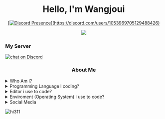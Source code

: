 <h1 align="center">Hello, I'm Wangjoui</h1>
<div align="center">
<a href="https://discord.com/users/1053969705129488426">


[![Discord Presence](https://lanyard-profile-readme.vercel.app/api/1053969705129488426?theme=light&bg=809ecf&animated=false&hideDiscrim=true&borderRadius=30px&idleMessage=Look%20at%20this,%20a%20cute%20cat!)](https://discord.com/users/1053969705129488426)

<a href="https://git.io/typing-svg"><img src="https://readme-typing-svg.demolab.com?font=Fira+Code&weight=405&size=30&duration=6765&pause=995&color=F4F710&vCenter=true&width=1450&height=95&lines=Hi%2C+I'm+Wangjoui%2C+known+as+im.wangjoui+on+Discord%2C+known+as+Vuong+Trieu+Vy;I'm+currently+living+in+An+Giang%2C+Vietnam;I'm+really+like+to+code+and+play+simulator+game%2C+i+like+cat+too+!;And+i'm+is+newbie+progammer.">




</a>
</div>

 <h3 align="left">My Server</h3>
 <a href="https://discord.gg/bongocafe">
        <img src="https://img.shields.io/discord/1091637641105129474?logo=discord"
            alt="chat on Discord"></a>
            <h3 align="center">About Me</h3>

<details><summary>Who Am I?</summary>
  <p>

  - 🇻🇳 | A newbie progammer from Vietnam
  - 🙎‍♂️ | I'm 14 Years Old
  - 🎮 | I Really like to code and play simulator game like American Truck Simulator, Euro Truck Simulator 2 and many many more, also i always like cat :3
</p>
</details>

<details><summary>Programming Language I coding?</summary>
<p>

  
- <img src="https://cdn.discordapp.com/emojis/1124886129498394684.png" alt="." width="16" height="16"/> [JavaScript (a bit pretty good)](https://javascript.com)
- <img src="https://raw.githubusercontent.com/brand-icons/brands/66a515d0afc1bdf9cd308a9ae8d85e1bd23a4d97/icons/color/python.svg" alt="." width="16" height="16"/> [Python (idk)](https://www.python.org/)
  
</p>
</details>

<details><summary>Editor i use to code?</summary>
<p>


- <img src="https://upload.wikimedia.org/wikipedia/commons/thumb/9/9a/Visual_Studio_Code_1.35_icon.svg/2048px-Visual_Studio_Code_1.35_icon.svg.png" alt="." width="16" height="16"/> [Visual Studio Code](https://code.visualstudio.com/)
- <img src="https://cdn.discordapp.com/emojis/1124895202625196114.png" alt="." width="16" height="16"/> [Replit](https://replit.com)

      
</p>
</details>

<details><summary>Enviroment (Operating System) i use to code?</summary>
<p>


- <img src="https://github.com/hii311/hii311/assets/133223016/362f2624-5fc3-4033-bfba-52b5767f32a5" alt="." width="16" height="16"/> [Windows 11](https://www.microsoft.com/vi-vn/windows/windows-11?r=1)
- <img src="https://github.com/hii311/hii311/assets/133223016/da3bc80c-43f8-4480-b11c-6964d84923a3" alt="." width="16" height="16"/> [iOS 14.2](https://www.apple.com/newsroom/2020/09/ios-14-is-available-today)


</p>
</details>

<details><summary>Social Media</summary>
<p>


- <img src="https://github.com/hii311/hii311/assets/133223016/c2609d8f-40e6-47a7-bf73-019b0104b98c" alt="." width="16" height="16"/> [Discord: BCF | Wangjoui#9421 (im.wangjoui)](https://discord.com/users/1053969705129488426)
- <img src="https://github.com/hii311/hii311/assets/133223016/58a4a263-0906-41ee-b201-5c4448f956c5" alt="." width="16" height="16"/> [Vương Vỹ Triều](https://facebook.com/profile.php?id=100071291825007)


  
</p>
</details>





<p align="left"> <img src="https://komarev.com/ghpvc/?username=hi311&label=Profile%20Views&color=7ecef3&style=flat" alt="hi311" /> </p>

